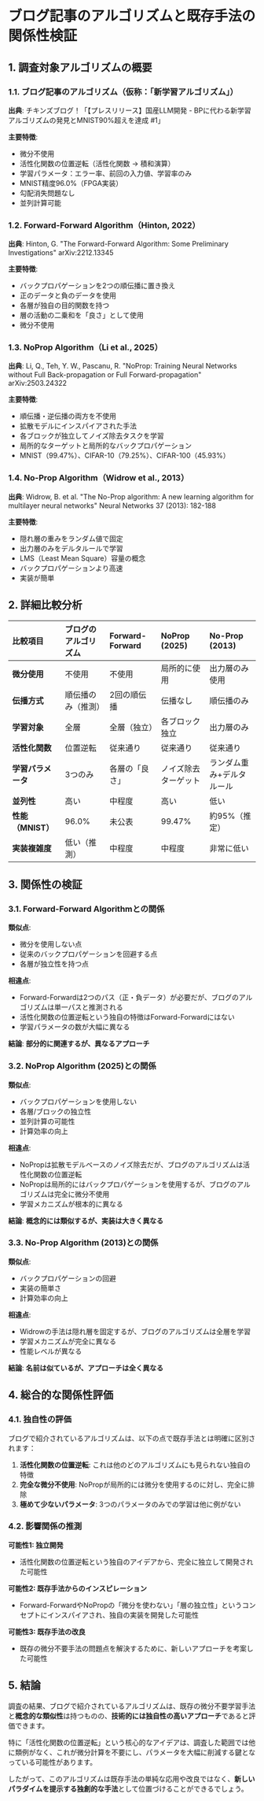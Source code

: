 # ブログ記事のアルゴリズムと既存手法の関係性検証

## 1. 調査対象アルゴリズムの概要

### 1.1. ブログ記事のアルゴリズム（仮称：「新学習アルゴリズム」）
**出典**: チキンズブログ！「【プレスリリース】国産LLM開発 - BPに代わる新学習アルゴリズムの発見とMNIST90%超えを達成 #1」

**主要特徴**:
- 微分不使用
- 活性化関数の位置逆転（活性化関数 → 積和演算）
- 学習パラメータ：エラー率、前回の入力値、学習率のみ
- MNIST精度96.0%（FPGA実装）
- 勾配消失問題なし
- 並列計算可能

### 1.2. Forward-Forward Algorithm（Hinton, 2022）
**出典**: Hinton, G. "The Forward-Forward Algorithm: Some Preliminary Investigations" arXiv:2212.13345

**主要特徴**:
- バックプロパゲーションを2つの順伝播に置き換え
- 正のデータと負のデータを使用
- 各層が独自の目的関数を持つ
- 層の活動の二乗和を「良さ」として使用
- 微分不使用

### 1.3. NoProp Algorithm（Li et al., 2025）
**出典**: Li, Q., Teh, Y. W., Pascanu, R. "NoProp: Training Neural Networks without Full Back-propagation or Full Forward-propagation" arXiv:2503.24322

**主要特徴**:
- 順伝播・逆伝播の両方を不使用
- 拡散モデルにインスパイアされた手法
- 各ブロックが独立してノイズ除去タスクを学習
- 局所的なターゲットと局所的なバックプロパゲーション
- MNIST（99.47%）、CIFAR-10（79.25%）、CIFAR-100（45.93%）

### 1.4. No-Prop Algorithm（Widrow et al., 2013）
**出典**: Widrow, B. et al. "The No-Prop algorithm: A new learning algorithm for multilayer neural networks" Neural Networks 37 (2013): 182-188

**主要特徴**:
- 隠れ層の重みをランダム値で固定
- 出力層のみをデルタルールで学習
- LMS（Least Mean Square）容量の概念
- バックプロパゲーションより高速
- 実装が簡単

## 2. 詳細比較分析

| 比較項目 | ブログのアルゴリズム | Forward-Forward | NoProp (2025) | No-Prop (2013) |
|:---|:---|:---|:---|:---|
| **微分使用** | 不使用 | 不使用 | 局所的に使用 | 出力層のみ使用 |
| **伝播方式** | 順伝播のみ（推測） | 2回の順伝播 | 伝播なし | 順伝播のみ |
| **学習対象** | 全層 | 全層（独立） | 各ブロック独立 | 出力層のみ |
| **活性化関数** | 位置逆転 | 従来通り | 従来通り | 従来通り |
| **学習パラメータ** | 3つのみ | 各層の「良さ」 | ノイズ除去ターゲット | ランダム重み+デルタルール |
| **並列性** | 高い | 中程度 | 高い | 低い |
| **性能（MNIST）** | 96.0% | 未公表 | 99.47% | 約95%（推定） |
| **実装複雑度** | 低い（推測） | 中程度 | 中程度 | 非常に低い |

## 3. 関係性の検証

### 3.1. Forward-Forward Algorithmとの関係

**類似点**:
- 微分を使用しない点
- 従来のバックプロパゲーションを回避する点
- 各層が独立性を持つ点

**相違点**:
- Forward-Forwardは2つのパス（正・負データ）が必要だが、ブログのアルゴリズムは単一パスと推測される
- 活性化関数の位置逆転という独自の特徴はForward-Forwardにはない
- 学習パラメータの数が大幅に異なる

**結論**: **部分的に関連するが、異なるアプローチ**

### 3.2. NoProp Algorithm (2025)との関係

**類似点**:
- バックプロパゲーションを使用しない
- 各層/ブロックの独立性
- 並列計算の可能性
- 計算効率の向上

**相違点**:
- NoPropは拡散モデルベースのノイズ除去だが、ブログのアルゴリズムは活性化関数の位置逆転
- NoPropは局所的にはバックプロパゲーションを使用するが、ブログのアルゴリズムは完全に微分不使用
- 学習メカニズムが根本的に異なる

**結論**: **概念的には類似するが、実装は大きく異なる**

### 3.3. No-Prop Algorithm (2013)との関係

**類似点**:
- バックプロパゲーションの回避
- 実装の簡単さ
- 計算効率の向上

**相違点**:
- Widrowの手法は隠れ層を固定するが、ブログのアルゴリズムは全層を学習
- 学習メカニズムが完全に異なる
- 性能レベルが異なる

**結論**: **名前は似ているが、アプローチは全く異なる**

## 4. 総合的な関係性評価

### 4.1. 独自性の評価

ブログで紹介されているアルゴリズムは、以下の点で既存手法とは明確に区別されます：

1. **活性化関数の位置逆転**: これは他のどのアルゴリズムにも見られない独自の特徴
2. **完全な微分不使用**: NoPropが局所的には微分を使用するのに対し、完全に排除
3. **極めて少ないパラメータ**: 3つのパラメータのみでの学習は他に例がない

### 4.2. 影響関係の推測

**可能性1: 独立開発**
- 活性化関数の位置逆転という独自のアイデアから、完全に独立して開発された可能性

**可能性2: 既存手法からのインスピレーション**
- Forward-ForwardやNoPropの「微分を使わない」「層の独立性」というコンセプトにインスパイアされ、独自の実装を開発した可能性

**可能性3: 既存手法の改良**
- 既存の微分不要手法の問題点を解決するために、新しいアプローチを考案した可能性

## 5. 結論

調査の結果、ブログで紹介されているアルゴリズムは、既存の微分不要学習手法と**概念的な類似性**は持つものの、**技術的には独自性の高いアプローチ**であると評価できます。

特に「活性化関数の位置逆転」という核心的なアイデアは、調査した範囲では他に類例がなく、これが微分計算を不要にし、パラメータを大幅に削減する鍵となっている可能性があります。

したがって、このアルゴリズムは既存手法の単純な応用や改良ではなく、**新しいパラダイムを提示する独創的な手法**として位置づけることができるでしょう。
